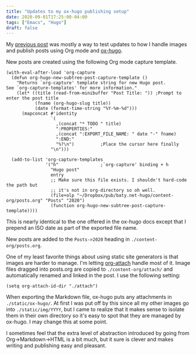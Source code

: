 ```yaml
---
title: "Updates to my ox-hugo publishing setup"
date: 2020-09-01T17:25:00-04:00
tags: ["Emacs", "Hugo"]
draft: false
---
```


My [previous post](https://www.baty.net/2020/its-all-emacs/) was mostly a way to test updates to how I handle images and
publish posts using Org mode and [ox-hugo](https://github.com/kaushalmodi/ox-hugo).

New posts are created using the following Org mode capture template.

```emacs-lisp
(with-eval-after-load 'org-capture
  (defun org-hugo-new-subtree-post-capture-template ()
    "Returns `org-capture' template string for new Hugo post.
See `org-capture-templates' for more information."
    (let* ((title (read-from-minibuffer "Post Title: ")) ;Prompt to enter the post title
           (fname (org-hugo-slug title))
           (date (format-time-string "%Y-%m-%d")))
      (mapconcat #'identity
                 `(
                   ,(concat "* TODO " title)
                   ":PROPERTIES:"
                   ,(concat ":EXPORT_FILE_NAME: " date "-" fname)
                   ":END:"
                   "%?\n")          ;Place the cursor here finally
                 "\n")))

  (add-to-list 'org-capture-templates
               '("h"                ;`org-capture' binding + h
                 "Hugo post"
                 entry
                 ;; Make sure this file exists. I shouldn't hard-code the path but
                 ;; it's not in org-directory so oh well.
                 (file+olp "~/Dropbox/pub/baty.net-hugo/content-org/posts.org" "Posts" "2020")
                 (function org-hugo-new-subtree-post-capture-template))))
```

This is nearly identical to the one offered in the ox-hugo docs except that I
prepend an ISO date as part of the exported file name.

New posts are added to the `Posts->2020` heading in `./content-org/posts.org`.

One of my least favorite things about using static site generators is
that images are harder to manage. I'm letting [org-attach](https://orgmode.org/manual/Attachments.html) handle most of it. Image files
dragged into posts.org are copied to `./content-org/attach/` and automatically
renamed and linked in the post. I use the following setting:

`(setq org-attach-id-dir "./attach")`

When exporting the Markdown file, ox-hugo puts any attachments in
`./static/ox-hugo/`. At first I was put off by this since all my other images
go into `./static/img/YYYY`, but I came to realize that it makes sense to isolate
them in their own directory so it's easy to spot that they are managed by
ox-hugo. I may change this at some point.

I sometimes feel that the extra level of abstraction introduced by going from
Org->Markdown->HTML is a bit much, but it sure is clever and makes writing and
publishing easy and pleasant.
